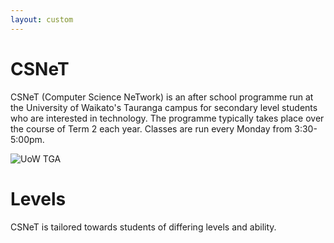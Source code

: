 ```yaml
---
layout: custom
---
```


# CSNeT

  CSNeT (Computer Science NeTwork) is an after school programme run at the University of Waikato's Tauranga campus for secondary level students who are interested in technology. The programme typically takes place over the course of Term 2 each year. Classes are run every Monday from 3:30-5:00pm. 
  
  ![UoW TGA](https://www.waikato.ac.nz/assets/Uploads/About-us/Our-campuses/Tauranga/Tauranga-campus-waikato-university__FocusFillWyItMC4wOCIsIjAuMzMiLDE5MjAsNTUwXQ.jpg)

# Levels

CSNeT is tailored towards students of differing levels and ability. 

